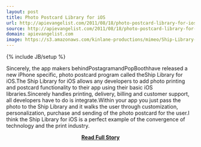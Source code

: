 ```yaml
---
layout: post
title: Photo Postcard Library for iOS
url: http://apievangelist.com/2011/08/18/photo-postcard-library-for-ios/
source: http://apievangelist.com/2011/08/18/photo-postcard-library-for-ios/
domain: apievangelist.com
image: https://s3.amazonaws.com/kinlane-productions/mimeo/Ship-Library-for-iOS.png
---
```

{% include JB/setup %}<p>Sincerely, the app makers behindPostagramandPopBoothhave released a new iPhone specific, photo postcard program called theShip Library for iOS.The Ship Library for iOS allows any developers to add photo printing and postcard functionality to their app using their basic iOS libraries.Sincerely handles printing, delivery, billing and customer support, all developers have to do is integrate.Within your app you just pass the photo to the Ship Library and it walks the user through customization, personalization, purchase and sending of the photo postcard for the user.I think the Ship Library for iOS is a perfect example of the convergence of technology and the print industry.</p>
<center><p><a href="http://apievangelist.com/2011/08/18/photo-postcard-library-for-ios/" style='padding:25px; font-sze:18px; font-weight: bold;'>Read Full Story</a></p></center>
